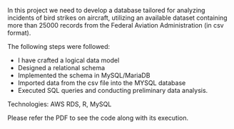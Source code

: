 In this project we need to develop a database tailored for analyzing incidents of bird strikes on aircraft, utilizing an available dataset containing more than 25000 records from the Federal Aviation Administration (in csv format).

The following steps were followed:
* I have crafted a logical data model
* Designed a relational schema
* Implemented the schema in MySQL/MariaDB
* Imported data from the csv file into the MYSQL database
* Executed SQL queries and conducting preliminary data analysis.

Technologies: AWS RDS, R, MySQL

Please refer the PDF to see the code along with its execution.